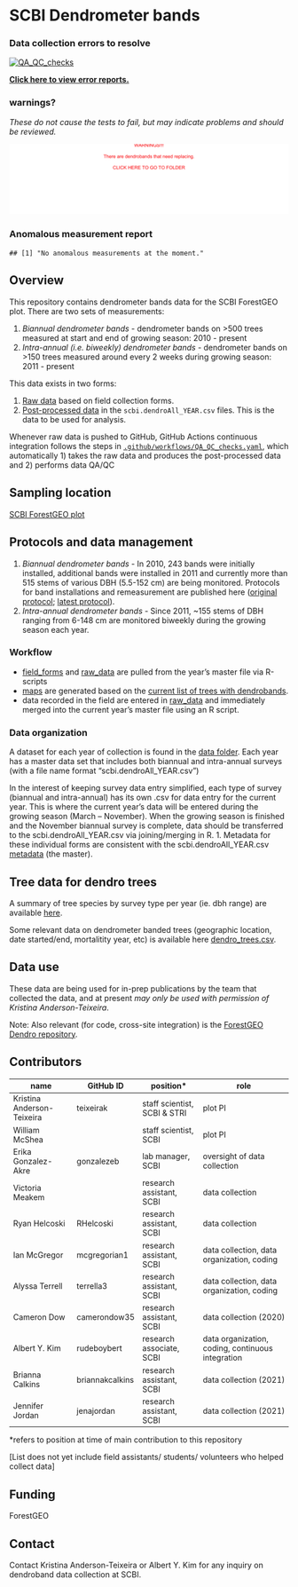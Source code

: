 SCBI Dendrometer bands
================

<!-- README.md is generated from README.Rmd. Please edit that file -->

### Data collection errors to resolve

[![QA\_QC\_checks](https://github.com/SCBI-ForestGEO/Dendrobands/workflows/QA_QC_checks/badge.svg)](https://github.com/SCBI-ForestGEO/Dendrobands/actions)

**[Click here to view error
reports.](https://github.com/SCBI-ForestGEO/Dendrobands/tree/master/testthat/reports)**

### warnings?

*These do not cause the tests to fail, but may indicate problems and
should be reviewed.*

[![There\_is\_no\_warnings\_:-)](testthat/reports/warnings.png)](https://github.com/SCBI-ForestGEO/Dendrobands/tree/master/testthat/reports/warnings)

### Anomalous measurement report

    ## [1] "No anomalous measurements at the moment."

## Overview

This repository contains dendrometer bands data for the SCBI ForestGEO
plot. There are two sets of measurements:

1.  *Biannual dendrometer bands* - dendrometer bands on \>500 trees
    measured at start and end of growing season: 2010 - present
2.  *Intra-annual (i.e. biweekly) dendrometer bands* - dendrometer bands
    on \>150 trees measured around every 2 weeks during growing season:
    2011 - present

This data exists in two forms:

1.  [Raw
    data](https://github.com/SCBI-ForestGEO/Dendrobands/tree/master/resources/raw_data/)
    based on field collection forms.
2.  [Post-processed
    data](https://github.com/SCBI-ForestGEO/Dendrobands/tree/master/data/)
    in the `scbi.dendroAll_YEAR.csv` files. This is the data to be used
    for analysis.

Whenever raw data is pushed to GitHub, GitHub Actions continuous
integration follows the steps in
[`.github/workflows/QA_QC_checks.yaml`](https://github.com/SCBI-ForestGEO/Dendrobands/tree/master/.github/workflows/QA_QC_checks.yaml),
which automatically 1) takes the raw data and produces the
post-processed data and 2) performs data QA/QC

## Sampling location

[SCBI ForestGEO
plot](https://forestgeo.si.edu/sites/north-america/smithsonian-conservation-biology-institute)

## Protocols and data management

1.  *Biannual dendrometer bands* - In 2010, 243 bands were initially
    installed, additional bands were installed in 2011 and currently
    more than 515 stems of various DBH (5.5-152 cm) are being monitored.
    Protocols for band installations and remeasurement are published
    here ([original
    protocol](https://forestgeo.si.edu/sites/default/files/metal_band_dendrometer_protocol_done_1.pdf);
    [latest
    protocol](https://docs.google.com/document/d/1kCG22EAEnOVxw9Z-cPPvrHIzvRFE-j0U7anTmhJbkqM/edit)).
2.  *Intra-annual dendrometer bands* - Since 2011, \~155 stems of DBH
    ranging from 6-148 cm are monitored biweekly during the growing
    season each year.

### Workflow

  - [field\_forms](https://github.com/SCBI-ForestGEO/Dendrobands/tree/master/resources/field_forms)
    and
    [raw\_data](https://github.com/SCBI-ForestGEO/Dendrobands/tree/master/resources/raw_data)
    are pulled from the year’s master file via R-scripts
  - [maps](https://github.com/SCBI-ForestGEO/Dendrobands/tree/master/resources/maps)
    are generated based on the [current list of trees with
    dendrobands](https://github.com/SCBI-ForestGEO/Dendrobands/blob/master/data/dendro_trees.csv).
  - data recorded in the field are entered in
    [raw\_data](https://github.com/SCBI-ForestGEO/Dendrobands/tree/master/resources/raw_data)
    and immediately merged into the current year’s master file using an
    R script.

### Data organization

A dataset for each year of collection is found in the [data
folder](https://github.com/SCBI-ForestGEO/Dendrobands/tree/master/data).
Each year has a master data set that includes both biannual and
intra-annual surveys (with a file name format
“scbi.dendroAll\_YEAR.csv”)

In the interest of keeping survey data entry simplified, each type of
survey (biannual and intra-annual) has its own .csv for data entry for
the current year. This is where the current year’s data will be entered
during the growing season (March – November). When the growing season is
finished and the November biannual survey is complete, data should be
transferred to the scbi.dendroAll\_YEAR.csv via joining/merging in R. 1.
Metadata for these individual forms are consistent with the
scbi.dendroAll\_YEAR.csv
[metadata](https://github.com/SCBI-ForestGEO/Dendrobands/blob/master/data/metadata/scbi.dendroALL_%5BYEAR%5D_metadata.csv)
(the master).

## Tree data for dendro trees

A summary of tree species by survey type per year (ie. dbh range) are
available
[here](https://github.com/SCBI-ForestGEO/Dendrobands/tree/master/results/dendro_trees_dbhcount).

Some relevant data on dendrometer banded trees (geographic location,
date started/end, mortalitity year, etc) is available here
[dendro\_trees.csv](https://github.com/SCBI-ForestGEO/Dendrobands/blob/master/data/dendro_trees.csv).

## Data use

These data are being used for in-prep publications by the team that collected the data, and at present *may only be used with permission of Kristina Anderson-Teixeira*. 

Note: Also relevant (for code, cross-site integration) is the [ForestGEO
Dendro repository](https://github.com/forestgeo/dendro).

## Contributors

| name                       | GitHub ID    | position\*                   | role                                              |
| -------------------------- | ------------ | ---------------------------- | ------------------------------------------------- |
| Kristina Anderson-Teixeira | teixeirak    | staff scientist, SCBI & STRI | plot PI                                           |
| William McShea             |              | staff scientist, SCBI        | plot PI                                           |
| Erika Gonzalez-Akre        | gonzalezeb   | lab manager, SCBI            | oversight of data collection                      |
| Victoria Meakem            |              | research assistant, SCBI     | data collection                                   |
| Ryan Helcoski              | RHelcoski    | research assistant, SCBI     | data collection                                   |
| Ian McGregor               | mcgregorian1 | research assistant, SCBI     | data collection, data organization, coding        |
| Alyssa Terrell             | terrella3    | research assistant, SCBI     | data collection, data organization, coding        |
| Cameron Dow               |  camerondow35            |  research assistant, SCBI      |     data collection (2020)          |
| Albert Y. Kim              | rudeboybert  | research associate, SCBI     | data organization, coding, continuous integration |
| Brianna Calkins                |   briannakcalkins            |  research assistant, SCBI      |     data collection (2021)          |
| Jennifer Jordan                  |   jenajordan           |  research assistant, SCBI      |     data collection (2021)          |

\*refers to position at time of main contribution to this repository

\[List does not yet include field assistants/ students/ volunteers who
helped collect data\]

## Funding

ForestGEO

## Contact

Contact Kristina Anderson-Teixeira or Albert Y. Kim for any inquiry on
dendroband data collection at SCBI.
